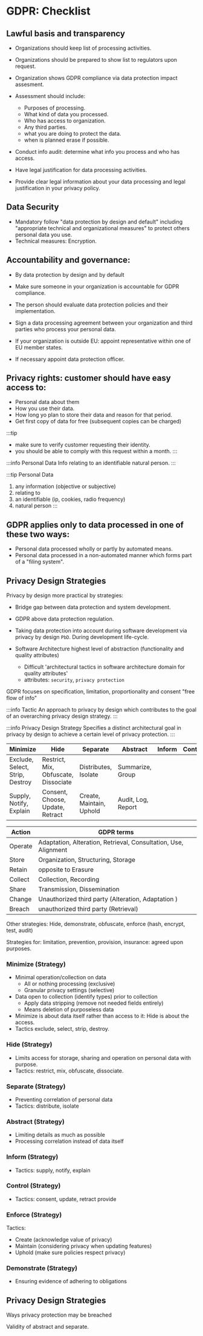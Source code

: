 # GDPR: Checklist

## Lawful basis and transparency
- Organizations should keep list of processing activities.
- Organizations should be prepared to show list to regulators upon request.
- Organization shows GDPR compliance via data protection impact assesment.
- Assessment should include:
  - Purposes of processing.
  - What kind of data you processed.
  - Who has access to organization.
  - Any third parties.
  - what you are doing to protect the data.
  - when is planned erase if possible.

- Conduct info audit: determine what info you process and who has access.
- Have legal justification for data processing activities.
- Provide clear legal information about your data processing and legal justification in your privacy policy.

## Data Security

- Mandatory follow "data protection by design and default" including "appropriate technical and organizational measures" to protect others personal data you use.
- Technical measures: Encryption.

## Accountability and governance:
- By data protection by design and by default
- Make sure someone in your organization is accountable for GDPR compliance.
- The person should evaluate data protection policies and their implementation.

- Sign a data processing agreement between your organization and third parties who process your personal data.
- If your organization is outside EU: appoint representative within one of EU member states.
- If necessary appoint data protection officer.

## Privacy rights: customer should have easy access to:
- Personal data about them
- How you use their data.
- How long yo plan to store their data and reason for that period.
- Get first copy of data for free (subsequent copies can be charged)


:::tip
- make sure to verify customer requesting their identity.
- you should be able to comply with this request within a month.
:::

:::info Personal Data
Info relating to an identifiable natural person.
:::

:::tip Personal Data
1. any information (objective or subjective)
2. relating to
3. an identifiable (ip, cookies, radio frequency)
4. natural person
:::

## GDPR applies only to data processed in one of these two ways:
- Personal data processed wholly or partly by automated means.
- Personal data processed in a non-automated manner which forms part of a "filing system".

## Privacy Design Strategies

Privacy by design more practical by strategies:
+ Bridge gap between data protection and system development.
+ GDPR above data protection regulation.

+ Taking data protection into account during software development via privacy by design `PbD`. During development life-cycle.
+ Software Architecture highest level of abstraction (functionality and quality attributes)
  + Difficult 'architectural tactics in software architecture domain for quality attributes'
  + attributes: `security`, `privacy protection`

GDPR focuses on specification, limitation, proportionality and consent "free flow of info"

:::info Tactic
An approach to privacy by design which contributes to the goal of an overarching privacy design strategy.
:::

:::info Privacy Design Strategy
Specifies a distinct architectural goal in privacy by design to achieve a certain level of privacy protection.
:::

| Minimize | Hide | Separate | Abstract | Inform | Control | Enforce | Demonstrate |
| ----- | ---- | ---- | ---- | ---- | ---- | ---- | ---- |
| Exclude, Select, Strip, Destroy | Restrict, Mix, Obfuscate, Dissociate | Distributes, Isolate | Summarize, Group |
| Supply, Notify, Explain | Consent, Choose, Update, Retract | Create, Maintain, Uphold | Audit, Log, Report |


| Action | GDPR terms |
| ------ | ------------- |
| Operate| Adaptation, Alteration, Retrieval, Consultation, Use, Alignment |
| Store  | Organization, Structuring, Storage |
| Retain | opposite to Erasure |
| Collect | Collection, Recording |
| Share | Transmission, Dissemination |
| Change | Unauthorized third party (Alteration, Adaptation )|
| Breach | unauthorized third party (Retrieval) |

Other strategies: Hide, demonstrate, obfuscate, enforce (hash, encrypt, test, audit)

Strategies for: limitation, prevention, provision, insurance: agreed upon purposes.

### Minimize (Strategy)
- Minimal operation/collection on data
  - All or nothing processing (exclusive)
  - Granular privacy settings (selective)
- Data open to collection (identify types) prior to collection
  - Apply data stripping (remove not needed fields entirely)
  - Means deletion of purposeless data
- Minimize is about data itself rather than access to it: Hide is about the access.
- Tactics exclude, select, strip, destroy.

### Hide (Strategy)
- Limits access for storage, sharing and operation on personal data with purpose.
- Tactics: restrict, mix, obfuscate, dissociate.

### Separate (Strategy)
- Preventing correlation of personal data
- Tactics: distribute, isolate

### Abstract (Strategy)
- Limiting details as much as possible
- Processing correlation instead of data itself

### Inform (Strategy)
- Tactics: supply, notify, explain

### Control (Strategy)
- Tactics: consent, update, retract provide

### Enforce (Strategy)
Tactics:
+ Create (acknowledge value of privacy)
+ Maintain (considering privacy when updating features)
+ Uphold (make sure policies respect privacy)

### Demonstrate (Strategy)
+ Ensuring evidence of adhering to obligations

## Privacy Design Strategies
Ways privacy protection may be breached

Validity of abstract and separate.